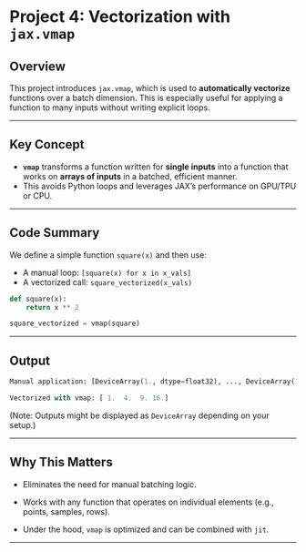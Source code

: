 # Project 4: Vectorization with `jax.vmap`

## Overview

This project introduces `jax.vmap`, which is used to **automatically vectorize** functions over a batch dimension. This is especially useful for applying a function to many inputs without writing explicit loops.

---

## Key Concept

- **`vmap`** transforms a function written for **single inputs** into a function that works on **arrays of inputs** in a batched, efficient manner.
- This avoids Python loops and leverages JAX’s performance on GPU/TPU or CPU.

---

## Code Summary

We define a simple function `square(x)` and then use:

- A manual loop: `[square(x) for x in x_vals]`
- A vectorized call: `square_vectorized(x_vals)`

```python
def square(x):
    return x ** 2

square_vectorized = vmap(square)
```

---
## Output

```python
Manual application: [DeviceArray(1., dtype=float32), ..., DeviceArray(16., dtype=float32)]

Vectorized with vmap: [ 1.  4.  9. 16.]
```

(Note: Outputs might be displayed as `DeviceArray` depending on your setup.)

---
## Why This Matters

- Eliminates the need for manual batching logic.
    
- Works with any function that operates on individual elements (e.g., points, samples, rows).
    
- Under the hood, `vmap` is optimized and can be combined with `jit`.

---
